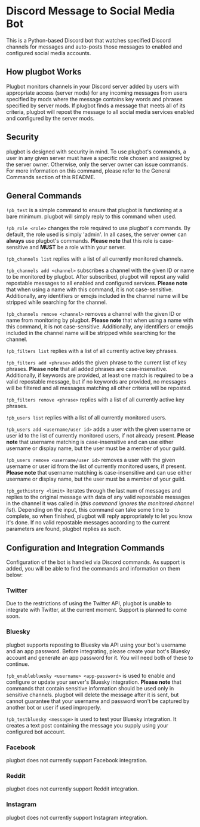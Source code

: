 # Discord Message to Social Media Bot

This is a Python-based Discord bot that watches specified Discord channels for messages and auto-posts those messages to enabled and configured social media accounts.

## How plugbot Works

Plugbot monitors channels in your Discord server added by users with appropriate access (server mods) for any incoming messages from users specified by mods where the message contains key words and phrases specified by server mods. If plugbot finds a message that meets all of its criteria, plugbot will repost the message to all social media services enabled and configured by the server mods.

## Security

plugbot is designed with security in mind. To use plugbot's commands, a user in any given server must have a specific role chosen and assigned by the server owner. Otherwise, only the server owner can issue commands. For more information on this command, please refer to the General Commands section of this README.

## General Commands

`!pb_test` is a simple command to ensure that plugbot is functioning at a bare minimum. plugbot will simply reply to this command when used.

`!pb_role <role>` changes the role required to use plugbot's commands. By default, the role used is simply 'admin'. In all cases, the server owner can **always** use plugbot's commands. **Please note** that this role is case-sensitive and **MUST** be a role within your server.

`!pb_channels list` replies with a list of all currently monitored channels.

`!pb_channels add <channel>` subscribes a channel with the given ID or name to be monitored by plugbot. After subscribed, plugbot will repost any valid repostable messages to all enabled and configured services. **Please note** that when using a name with this command, it is not case-sensitive. Additionally, any identifiers or emojis included in the channel name will be stripped while searching for the channel.

`!pb_channels remove <channel>` removes a channel with the given ID or name from monitoring by plugbot. **Please note** that when using a name with this command, it is not case-sensitive. Additionally, any identifiers or emojis included in the channel name will be stripped while searching for the channel.

`!pb_filters list` replies with a list of all currently active key phrases.

`!pb_filters add <phrase>` adds the given phrase to the current list of key phrases. **Please note** that all added phrases are case-insensitive. Additionally, if keywords are provided, at least one match is required to be a valid repostable message, but if no keywords are provided, no messages will be filtered and all messages matching all other criteria will be reposted.

`!pb_filters remove <phrase>` replies with a list of all currently active key phrases.

`!pb_users list` replies with a list of all currently monitored users.

`!pb_users add <username/user id>` adds a user with the given username or user id to the list of currently monitored users, if not already present. **Please note** that username matching is case-insensitive and can use either username or display name, but the user must be a member of your guild.

`!pb_users remove <username/user id>` removes a user with the given username or user id from the list of currently monitored users, if present. **Please note** that username matching is case-insensitive and can use either username or display name, but the user must be a member of your guild.

`!pb_gethistory <limit>` iterates through the last num of messages and replies to the original message with data of any valid repostable messages in the channel it was called in (*this command ignores the monitored channel list*). Depending on the input, this command can take some time to complete, so when finished, plugbot will reply appropriately to let you know it's done. If no valid repostable messages according to the current parameters are found, plugbot replies as such.

## Configuration and Integration Commands

Configuration of the bot is handled via Discord commands. As support is added, you will be able to find the commands and information on them below:

### Twitter

Due to the restrictions of using the Twitter API, plugbot is unable to integrate with Twitter, at the current moment. Support is planned to come soon.

### Bluesky

plugbot supports reposting to Bluesky via API using your bot's username and an app password. Before integrating, please create your bot's Bluesky account and generate an app password for it. You will need both of these to continue.

`!pb_enablebluesky <username> <app-password>` is used to enable and configure or update your server's Bluesky integration. **Please note** that commands that contain sensitive information should be used only in sensitive channels. plugbot will delete the message after it is sent, but cannot guarantee that your username and password won't be captured by another bot or user if used improperly.

`!pb_testbluesky <message>` is used to test your Bluesky integration. It creates a text post containing the message you supply using your configured bot account.

### Facebook

plugbot does not currently support Facebook integration.

### Reddit

plugbot does not currently support Reddit integration.

### Instagram

plugbot does not currently support Instagram integration.

